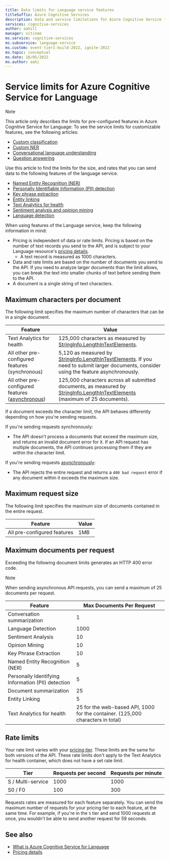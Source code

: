 ```yaml
---
title: Data limits for Language service features
titleSuffix: Azure Cognitive Services
description: Data and service limitations for Azure Cognitive Service for Language features.
services: cognitive-services
author: aahill
manager: nitinme
ms.service: cognitive-services
ms.subservice: language-service
ms.custom: event-tier1-build-2022, ignite-2022
ms.topic: conceptual
ms.date: 10/05/2022
ms.author: aahi
---
```


# Service limits for Azure Cognitive Service for Language

> [!NOTE]
> This article only describes the limits for pre-configured features in Azure Cognitive Service for Language:
> To see the service limits for customizable features, see the following articles: 
> * [Custom classification](../custom-classification/service-limits.md)
> * [Custom NER](../custom-named-entity-recognition/service-limits.md)
> * [Conversational language understanding](../conversational-language-understanding/service-limits.md)
> * [Question answering](../question-answering/concepts/limits.md)

Use this article to find the limits for the size, and rates that you can send data to the following features of the language service. 
* [Named Entity Recognition (NER)](../named-entity-recognition/overview.md) 
* [Personally Identifiable Information (PII) detection](../personally-identifiable-information/overview.md)
* [Key phrase extraction](../key-phrase-extraction/overview.md) 
* [Entity linking](../entity-linking/overview.md)  
* [Text Analytics for health](../text-analytics-for-health/overview.md)
* [Sentiment analysis and opinion mining](../sentiment-opinion-mining/overview.md)
* [Language detection](../language-detection/overview.md)

When using features of the Language service, keep the following information in mind:

* Pricing is independent of data or rate limits. Pricing is based on the number of text records you send to the API, and is subject to your Language resource's [pricing details](https://aka.ms/unifiedLanguagePricing).
    * A text record is measured as 1000 characters. 
* Data and rate limits are based on the number of documents you send to the API. If you need to analyze larger documents than the limit allows, you can break the text into smaller chunks of text before sending them to the API. 
* A document is a single string of text characters.  

## Maximum characters per document

The following limit specifies the maximum number of characters that can be in a single document.

| Feature | Value |
|------------------------|---------------|
| Text Analytics for health | 125,000 characters as measured by [StringInfo.LengthInTextElements](/dotnet/api/system.globalization.stringinfo.lengthintextelements).  | 
| All other pre-configured features (synchronous) | 5,120 as measured by [StringInfo.LengthInTextElements](/dotnet/api/system.globalization.stringinfo.lengthintextelements). If you need to submit larger documents, consider using the feature asynchronously. |
| All other pre-configured features ([asynchronous](use-asynchronously.md))  | 125,000 characters across all submitted documents, as measured by [StringInfo.LengthInTextElements](/dotnet/api/system.globalization.stringinfo.lengthintextelements) (maximum of 25 documents). |

If a document exceeds the character limit, the API behaves differently depending on how you're sending requests.

If you're sending requests synchronously:
* The API doesn't process a documents that exceed the maximum size, and returns an invalid document error for it. If an API request has multiple documents, the API continues processing them if they are within the character limit.

If you're sending requests [asynchronously](use-asynchronously.md):
* The API rejects the entire request and returns a `400 bad request` error if any document within it exceeds the maximum size.

## Maximum request size

The following limit specifies the maximum size of documents contained in the entire request.

| Feature | Value |
|------------------------|---------------|
| All pre-configured features  | 1MB |

## Maximum documents per request

Exceeding the following document limits generates an HTTP 400 error code.

> [!NOTE] 
> When sending asynchronous API requests, you can send a maximum of 25 documents per request.

| Feature | Max Documents Per Request | 
|----------|-----------|
| Conversation summarization | 1 |
| Language Detection | 1000 |
| Sentiment Analysis | 10 |
| Opinion Mining | 10 |
| Key Phrase Extraction | 10 |
| Named Entity Recognition (NER) | 5 |
| Personally Identifying Information (PII) detection | 5 |
| Document summarization | 25 |
| Entity Linking | 5 |
| Text Analytics for health  |25 for the web-based API, 1000 for the container. (125,000 characters in total) |

## Rate limits

Your rate limit varies with your [pricing tier](https://azure.microsoft.com/pricing/details/cognitive-services/text-analytics/). These limits are the same for both versions of the API. These rate limits don't apply to the Text Analytics for health container, which does not have a set rate limit.

| Tier          | Requests per second | Requests per minute |
|---------------|---------------------|---------------------|
| S / Multi-service | 1000                | 1000                |
| S0 / F0         | 100                 | 300                 |

Requests rates are measured for each feature separately. You can send the maximum number of requests for your pricing tier to each feature, at the same time. For example, if you're in the `S` tier and send 1000 requests at once, you wouldn't be able to send another request for 59 seconds.

## See also

* [What is Azure Cognitive Service for Language](../overview.md)
* [Pricing details](https://aka.ms/unifiedLanguagePricing)
